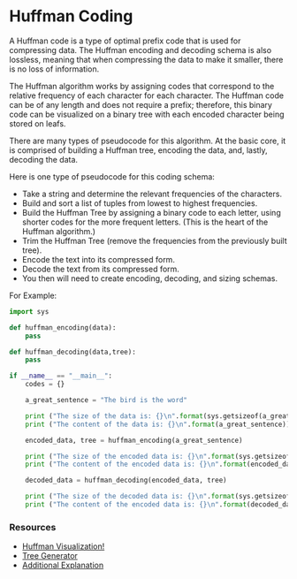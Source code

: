 # Huffman Coding
A Huffman code is a type of optimal prefix code that is used for compressing
data. The Huffman encoding and decoding schema is also lossless, meaning that
when compressing the data to make it smaller, there is no loss of
information.

The Huffman algorithm works by assigning codes that correspond to the
relative frequency of each character for each character. The Huffman code can
be of any length and does not require a prefix; therefore, this binary code
can be visualized on a binary tree with each encoded character being stored
on leafs.

There are many types of pseudocode for this algorithm. At the basic core, it
is comprised of building a Huffman tree, encoding the data, and, lastly,
decoding the data.

Here is one type of pseudocode for this coding schema:

* Take a string and determine the relevant frequencies of the characters.
* Build and sort a list of tuples from lowest to highest frequencies.
* Build the Huffman Tree by assigning a binary code to each letter, using
shorter codes for the more frequent letters. (This is the heart of the
Huffman algorithm.)
* Trim the Huffman Tree (remove the frequencies from the previously built tree).
* Encode the text into its compressed form.
* Decode the text from its compressed form.
* You then will need to create encoding, decoding, and sizing schemas.

For Example:
```python
import sys

def huffman_encoding(data):
    pass

def huffman_decoding(data,tree):
    pass

if __name__ == "__main__":
    codes = {}

    a_great_sentence = "The bird is the word"

    print ("The size of the data is: {}\n".format(sys.getsizeof(a_great_sentence)))
    print ("The content of the data is: {}\n".format(a_great_sentence))

    encoded_data, tree = huffman_encoding(a_great_sentence)

    print ("The size of the encoded data is: {}\n".format(sys.getsizeof(int(encoded_data, base=2))))
    print ("The content of the encoded data is: {}\n".format(encoded_data))

    decoded_data = huffman_decoding(encoded_data, tree)

    print ("The size of the decoded data is: {}\n".format(sys.getsizeof(decoded_data)))
    print ("The content of the encoded data is: {}\n".format(decoded_data))
```

### Resources

* [Huffman Visualization!](https://people.ok.ubc.ca/ylucet/DS/Huffman.html)
* [Tree Generator](http://huffman.ooz.ie/)
* [Additional Explanation](https://www.siggraph.org/education/materials/HyperGraph/video/mpeg/mpegfaq/huffman_tutorial.html)
